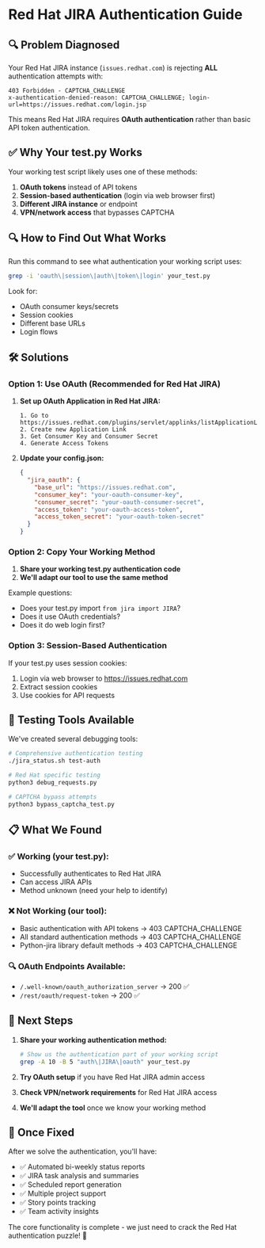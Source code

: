 # Red Hat JIRA Authentication Guide

## 🔍 **Problem Diagnosed**

Your Red Hat JIRA instance (`issues.redhat.com`) is rejecting **ALL** authentication attempts with:
```
403 Forbidden - CAPTCHA_CHALLENGE
x-authentication-denied-reason: CAPTCHA_CHALLENGE; login-url=https://issues.redhat.com/login.jsp
```

This means Red Hat JIRA requires **OAuth authentication** rather than basic API token authentication.

## ✅ **Why Your test.py Works**

Your working test script likely uses one of these methods:
1. **OAuth tokens** instead of API tokens
2. **Session-based authentication** (login via web browser first)
3. **Different JIRA instance** or endpoint
4. **VPN/network access** that bypasses CAPTCHA

## 🔍 **How to Find Out What Works**

Run this command to see what authentication your working script uses:
```bash
grep -i 'oauth\|session\|auth\|token\|login' your_test.py
```

Look for:
- OAuth consumer keys/secrets
- Session cookies
- Different base URLs
- Login flows

## 🛠️ **Solutions**

### Option 1: Use OAuth (Recommended for Red Hat JIRA)

1. **Set up OAuth Application in Red Hat JIRA:**
   ```
   1. Go to https://issues.redhat.com/plugins/servlet/applinks/listApplicationLinks
   2. Create new Application Link
   3. Get Consumer Key and Consumer Secret
   4. Generate Access Tokens
   ```

2. **Update your config.json:**
   ```json
   {
     "jira_oauth": {
       "base_url": "https://issues.redhat.com",
       "consumer_key": "your-oauth-consumer-key",
       "consumer_secret": "your-oauth-consumer-secret", 
       "access_token": "your-oauth-access-token",
       "access_token_secret": "your-oauth-token-secret"
     }
   }
   ```

### Option 2: Copy Your Working Method

1. **Share your working test.py authentication code**
2. **We'll adapt our tool to use the same method**

Example questions:
- Does your test.py import `from jira import JIRA`?
- Does it use OAuth credentials?
- Does it do web login first?

### Option 3: Session-Based Authentication

If your test.py uses session cookies:
1. Login via web browser to https://issues.redhat.com
2. Extract session cookies
3. Use cookies for API requests

## 🧪 **Testing Tools Available**

We've created several debugging tools:

```bash
# Comprehensive authentication testing
./jira_status.sh test-auth

# Red Hat specific testing  
python3 debug_requests.py

# CAPTCHA bypass attempts
python3 bypass_captcha_test.py
```

## 📋 **What We Found**

### ✅ Working (your test.py):
- Successfully authenticates to Red Hat JIRA
- Can access JIRA APIs
- Method unknown (need your help to identify)

### ❌ Not Working (our tool):
- Basic authentication with API tokens → 403 CAPTCHA_CHALLENGE
- All standard authentication methods → 403 CAPTCHA_CHALLENGE
- Python-jira library default methods → 403 CAPTCHA_CHALLENGE

### 🔍 OAuth Endpoints Available:
- `/.well-known/oauth_authorization_server` → 200 ✅
- `/rest/oauth/request-token` → 200 ✅

## 🎯 **Next Steps**

1. **Share your working authentication method:**
   ```bash
   # Show us the authentication part of your working script
   grep -A 10 -B 5 "auth\|JIRA\|oauth" your_test.py
   ```

2. **Try OAuth setup** if you have Red Hat JIRA admin access

3. **Check VPN/network requirements** for Red Hat JIRA access

4. **We'll adapt the tool** once we know your working method

## 🚀 **Once Fixed**

After we solve the authentication, you'll have:
- ✅ Automated bi-weekly status reports
- ✅ JIRA task analysis and summaries  
- ✅ Scheduled report generation
- ✅ Multiple project support
- ✅ Story points tracking
- ✅ Team activity insights

The core functionality is complete - we just need to crack the Red Hat authentication puzzle! 🔐

